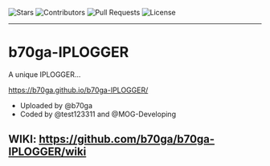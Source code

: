 ![Stars](https://img.shields.io/github/stars/b70ga/b70ga-IPLOGGER?style=flat-square) ![Contributors](https://img.shields.io/github/contributors/b70ga/b70ga-IPLOGGER)  ![Pull Requests](https://img.shields.io/github/issues-pr/b70ga/b70ga-IPLOGGER?style=flat-square) ![License](https://img.shields.io/github/license/b70ga/b70ga-IPLOGGER?style=flat-square)

---

# b70ga-IPLOGGER
A unique IPLOGGER...


https://b70ga.github.io/b70ga-IPLOGGER/



- Uploaded by @b70ga
- Coded by @test123311 and @MOG-Developing

## WIKI: https://github.com/b70ga/b70ga-IPLOGGER/wiki
